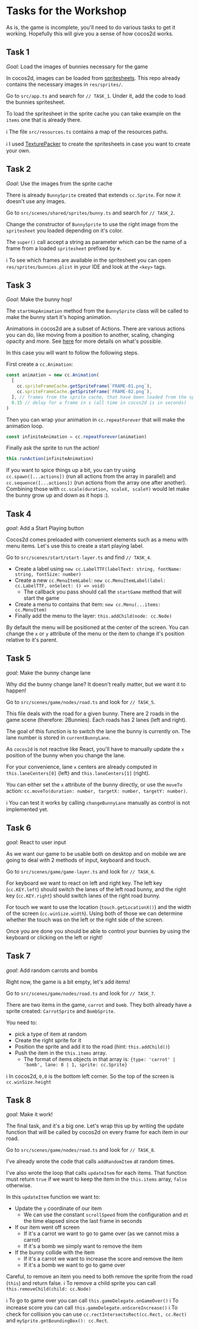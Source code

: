 # Tasks for the Workshop

As is, the game is incomplete, you'll need to do various tasks to get it working.
Hopefully this will give you a sense of how cocos2d works.

## Task 1

_Goal_: Load the images of bunnies necessary for the game

In cocos2d, images can be loaded from [spritesheets](https://docs.cocos2d-x.org/cocos2d-x/v3/en/sprites/spritesheets.html).
This repo already contains the necessary images in `res/sprites/`.

Go to `src/app.ts` and search for `// TASK_1`.
Under it, add the code to load the bunnies spritesheet.

To load the spritesheet in the sprite cache you can take example on the `items` one that is already there.

ℹ️ The file `src/resources.ts` contains a map of the resources paths.

ℹ️ I used [TexturePacker](https://www.codeandweb.com/texturepacker) to create the spritesheets in case you want to create your own.

## Task 2

_Goal_: Use the images from the sprite cache

There is already `BunnySprite` created that extends `cc.Sprite`.
For now it doesn't use any images.

Go to `src/scenes/shared/sprites/bunny.ts` and search for `// TASK_2`.

Change the constructor of `BunnySprite` to use the right image from the `spritesheet` you loaded depending on it's color.

The `super()` call accept a string as parameter which can be the name of a frame from a loaded `spritesheet` prefixed by `#`.

ℹ️ To see which frames are available in the spritesheet you can open `res/sprites/bunnies.plist` in your IDE and look at the `<key>` tags.

## Task 3

_Goal_: Make the bunny hop!

The `startHopAnimation` method from the `BunnySprite` class will be called to make the bunny start it's hoping animation.

Animations in cocos2d are a subset of Actions.
There are various actions you can do, like moving from a position to another, scaling, changing opacity and more.
See [here](https://docs.cocos2d-x.org/cocos2d-x/v3/en/actions/) for more details on what's possible.

In this case you will want to follow the following steps.

First create a `cc.Animation`:

```typescript
const animation = new cc.Animation(
  [
    cc.spriteFrameCache.getSpriteFrame(`FRAME-01.png`),
    cc.spriteFrameCache.getSpriteFrame(`FRAME-02.png`),
  ], // frames from the sprite cache, that have been loaded from the spritesheet
  0.15 // delay for a frame in s (all time in cocos2d is in seconds)
)
```

Then you can wrap your animation in `cc.repeatForever` that will make the animation loop.

```typescript
const infiniteAnimation = cc.repeatForever(animation)
```

Finally ask the sprite to run the action!

```typescript
this.runAction(infiniteAnimation)
```

If you want to spice things up a bit, you can try using `cc.spawn([...actions])` (run all actions from the array in parallel) and `cc.sequence([...actions])` (run actions from the array one after another).
Combining those with `cc.scale(duration, scaleX, scaleY)` would let make the bunny grow up and down as it hops :).

## Task 4

_goal_: Add a Start Playing button

Cocos2d comes preloaded with convenient elements such as a menu with menu items.
Let's use this to create a start playing label.

Go to `src/scenes/start/start-layer.ts` and find `// TASK_4`.

- Create a label using `new cc.LabelTTF(labelText: string, fontName: string, fontSize: number)`
- Create a new `cc.MenuItemLabel`: `new cc.MenuItemLabel(label: cc.LabelTTF, onSelect: () => void)`
  - The callback you pass should call the `startGame` method that will start the game
- Create a menu to contains that item: `new cc.Menu(...items: cc.MenuItem)`
- Finally add the menu to the layer: `this.addChild(node: cc.Node)`

By default the menu will be positioned at the center of the screen.
You can change the `x` or `y` attribute of the menu or the item to change it's position relative to it's parent.

## Task 5

_goal_: Make the bunny change lane

Why did the bunny change lane?
It doesn't really matter, but we want it to happen!

Go to `src/scenes/game/nodes/road.ts` and look for `// TASK_5`.

This file deals with the road for a given bunny.
There are 2 roads in the game scene (therefore: 2Bunnies).
Each roads has 2 lanes (left and right).

The goal of this function is to switch the lane the bunny is currently on.
The lane number is stored in `currentBunnyLane`.

As `cocos2d` is not reactive like React, you'll have to manually update the `x` position of the bunny when you change the lane.

For your convenience, lane `x` centers are already computed in `this.laneCenters[0]` (left) and `this.laneCenters[1]` (right).

You can either set the `x` attribute of the bunny directly, or use the `moveTo` action: `cc.moveTo(duration: number, targetX: number, targetY: number)`.

ℹ️ You can test it works by calling `changeBunnyLane` manually as control is not implemented yet.

## Task 6

_goal_: React to user input

As we want our game to be usable both on desktop and on mobile we are going to deal with 2 methods of input, keyboard and touch.

Go to `src/scenes/game/game-layer.ts` and look for `// TASK_6`.

For keyboard we want to react on left and right key.
The left key (`cc.KEY.left`) should switch the lanes of the left road bunny, and the right key (`cc.KEY.right`) should switch lanes of the right road bunny.

For touch we want to use the location (`touch.getLocationX()`) and the width of the screen (`cc.winSize.width`).
Using both of those we can determine whether the touch was on the left or the right side of the screen.

Once you are done you should be able to control your bunnies by using the keyboard or clicking on the left or right!

## Task 7

_goal_: Add random carrots and bombs

Right now, the game is a bit empty, let's add items!

Go to `src/scenes/game/nodes/road.ts` and look for `// TASK_7`.

There are two items in the game, `carrot` and `bomb`.
They both already have a sprite created: `CarrotSprite` and `BombSprite`.

You need to:

- pick a type of item at random
- Create the right sprite for it
- Position the sprite and add it to the road (hint: `this.addChild()`)
- Push the item in the `this.items` array.
  - The format of items objects in that array is: `{type: 'carrot' | 'bomb', lane: 0 | 1, sprite: cc.Sprite}`

ℹ️ In cocos2d, `0,0` is the bottom left corner. So the top of the screen is `cc.winSize.height`

## Task 8

_goal_: Make it work!

The final task, and it's a big one.
Let's wrap this up by writing the update function that will be called by cocos2d on every frame for each item in our road.

Go to `src/scenes/game/nodes/road.ts` and look for `// TASK_8`.

I've already wrote the code that calls `addRandomItem` at random times.

I've also wrote the loop that calls `updateItem` for each items.
That function must return `true` if we want to keep the item in the `this.items` array, `false` otherwise.

In this `updateItem` function we want to:

- Update the `y` coordinate of our item
  - We can use the constant `scrollSpeed` from the configuration and `dt` the time elapsed since the last frame in seconds
- If our item went off screen
  - If it's a carrot we want to go to game over (as we cannot miss a carrot)
  - If it's a bomb we simply want to remove the item
- If the bunny collide with the item
  - If it's a carrot we want to increase the score and remove the item
  - If it's a bomb we want to go to game over

Careful, to remove an item you need to both remove the sprite from the road (`this`) and return false.
ℹ️ To remove a child sprite you can call `this.removeChild(child: cc.Node)`
  
ℹ️ To go to game over you can call `this.gameDelegate.onGameOver()`
ℹ️ To increase score you can call `this.gameDelegate.onScoreIncrease()`
ℹ️ To check for collision you can use `cc.rectIntersectsRect(cc.Rect, cc.Rect)` and `mySprite.getBoundingBox(): cc.Rect`.

